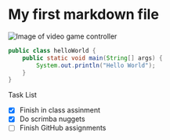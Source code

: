 # My first markdown file
 ![Image of video game controller](https://media.direct.playstation.com/is/image/sierialto/DualSense-30-Hero-1?$Background_Large$)

``` java
public class helloWorld {
    public static void main(String[] args) {
        System.out.println("Hello World");
    }
}
```

Task List
- [x] Finish in class assinment
- [x] Do scrimba nuggets
- [ ] Finish GitHub assignments
